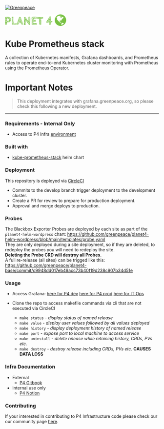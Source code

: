 [![Greenpeace](https://circleci.com/gh/greenpeace/planet4-helm-prometheus.svg?style=shield)](https://circleci.com/gh/greenpeace/planet4-helm-prometheus)

![Planet4](./p4logo.png)
# Kube Prometheus stack

A collection of Kubernetes manifests, Grafana dashboards, and Prometheus rules to operate end-to-end Kubernetes cluster monitoring with Prometheus using the Prometheus Operator.

<h1>Important Notes</h1>

>This deployment integrates with grafana.greenpeace.org, so please check this following a new deployment.

***
### Requirements - Internal Only
-   Access to P4 Infra [environment](https://www.notion.so/p4infra/bab9d0b1f2db4d929a59916899d531c1?v=eca7b78e1ae345c6883a9b37c6b76cac)

### Built with
- [kube-prometheus-stack](https://github.com/prometheus-community/helm-charts/tree/main/charts/kube-prometheus-stack) helm chart

### Deployment
This repository is deployed via [CircleCI](https://circleci.com/gh/greenpeace/planet4-helm-prometheus)

 - Commits to the develop branch trigger deployment to the development cluster.  
 - Create a PR for review to prepare for production deployment.
 - Approval and merge deploys to production.

### Probes
The Blackbox Exporter Probes are deployed by each site as part of the `planet4-helm-wordpress` chart: https://github.com/greenpeace/planet4-helm-wordpress/blob/main/templates/probe.yaml  
They are only deployed during a site deployment, so if they are deleted, to redeploy the probes you will need to redeploy the site.  
**Deleting the Probe CRD will destroy all Probes.**  
A full re-release (all sites) can be trigged like this: https://github.com/greenpeace/planet4-base/commit/c9948dd017eb49acc73b40f19d238c907b34d51e  

### Usage
 - Access Grafana:
       [here for P4 dev](https://grafana.p4.greenpeace.org/?orgId=1)
       [here for P4 prod](https://prod.grafana.p4.greenpeace.org/?orgId=1)
       [here for IT Ops](https://grafana.greenpeace.org/)

 - Clone the repo to access makefile commands via cli that are not executed via CircleCI
   - `make status` - <em> display status of named release </em>
   - `make value` - <em> display user values followed by all values deployed </em>
   - `make history` - <em> display deployment history of named release </em>
   - `make port` - <em> expose port to local machine to access service </em>
   - `make uninstall` - <em> delete release while retaining history, CRDs, PVs etc.</em>
   - `make destroy` - <em> destroy release including CRDs, PVs etc. </em> <strong> CAUSES DATA LOSS </strong>

 ### Infra Documentation
 - External
   - [P4 Gitbook](https://support.greenpeace.org/planet4/infrastructure/intro)
 - Internal use only
   - [P4 Notion](https://www.notion.so/p4infra/)

 ### Contributing
 If your interested in contributing to P4 Infrastructure code please check our our community page [here](https://github.com/greenpeace/planet4).
